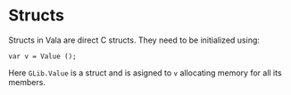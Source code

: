 # Structs

Structs in Vala are direct C structs. They need to be initialized using:

```
var v = Value ();
```

Here `GLib.Value` is a struct and is asigned to `v` allocating memory for all its members.

